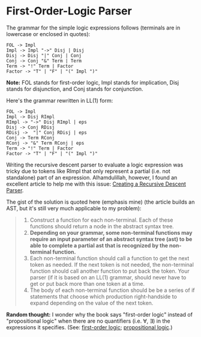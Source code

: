# First-Order-Logic Parser

The grammar for the simple logic expressions follows (terminals are in lowercase or enclosed in quotes):

```
FOL -> Impl
Impl -> Impl "->" Disj | Disj
Disj -> Disj "|" Conj | Conj
Conj -> Conj "&" Term | Term
Term -> "!" Term | Factor
Factor -> "T" | "F" | "(" Impl ")"
```

**Note:** FOL stands for first-order logic, Impl stands for implication, Disj stands for disjunction, and Conj stands for conjunction.

Here's the grammar rewritten in LL(1) form:

```
FOL -> Impl
Impl -> Disj RImpl
RImpl -> "->" Disj RImpl | eps
Disj -> Conj RDisj
RDisj ->  "|" Conj RDisj | eps
Conj -> Term RConj
RConj -> "&" Term RConj | eps
Term -> "!" Term | Factor
Factor -> "T" | "F" | "(" Impl ")"
```

Writing the recursive descent parser to evaluate a logic expression was tricky due to tokens like RImpl that only represent a partial (i.e. not standalone) part of an expression. Alhamdulillah, however, I found an excellent article to help me with this issue: [Creating a Recursive Descent Parser](https://kentdlee.github.io/Pages/_build/html/_static/papers/ll1.html).

The gist of the solution is quoted here (emphasis mine) (the article builds an AST, but it's still very much applicable to my problem):

> 1. Construct a function for each non-terminal. Each of these functions should return a node in the abstract syntax tree.
> 2. <b>Depending on your grammar, some non-terminal functions may require an input parameter of an abstract syntax tree (ast) to be able to complete a partial ast that is recognized by the non-terminal function.</b>
> 3. Each non-terminal function should call a function to get the next token as needed. If the next token is not needed, the non-terminal function should call another function to put back the token. Your parser (if it is based on an LL(1) grammar, should never have to get or put back more than one token at a time.
> 4. The body of each non-terminal function should be be a series of if statements that choose which production right-handside to expand depending on the value of the next token.

**Random thought:** I wonder why the book says "first-order logic" instead of "propositional logic" when there are no quantifiers (i.e. &forall;, &exist;) in the expressions it specifies. (See: [first-order logic](https://en.wikipedia.org/wiki/First-order_logic); [propositional logic](https://en.wikipedia.org/wiki/Propositional_logic).)
